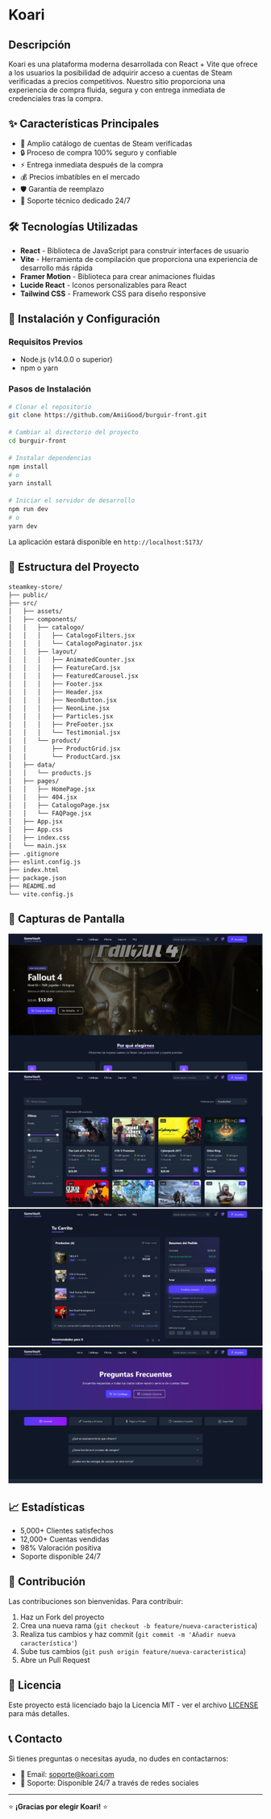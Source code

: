 # Koari

## Descripción

Koari es una plataforma moderna desarrollada con React + Vite que ofrece a los usuarios la posibilidad de adquirir acceso a cuentas de Steam verificadas a precios competitivos. Nuestro sitio proporciona una experiencia de compra fluida, segura y con entrega inmediata de credenciales tras la compra.

## ✨ Características Principales

- 🛒 Amplio catálogo de cuentas de Steam verificadas
- 🔒 Proceso de compra 100% seguro y confiable
- ⚡ Entrega inmediata después de la compra
- 💰 Precios imbatibles en el mercado
- 🛡️ Garantía de reemplazo
- 🌟 Soporte técnico dedicado 24/7

## 🛠️ Tecnologías Utilizadas

- **React** - Biblioteca de JavaScript para construir interfaces de usuario
- **Vite** - Herramienta de compilación que proporciona una experiencia de desarrollo más rápida
- **Framer Motion** - Biblioteca para crear animaciones fluidas
- **Lucide React** - Iconos personalizables para React
- **Tailwind CSS** - Framework CSS para diseño responsive

## 🚀 Instalación y Configuración

### Requisitos Previos

- Node.js (v14.0.0 o superior)
- npm o yarn

### Pasos de Instalación

```bash
# Clonar el repositorio
git clone https://github.com/AmiiGood/burguir-front.git

# Cambiar al directorio del proyecto
cd burguir-front

# Instalar dependencias
npm install
# o
yarn install

# Iniciar el servidor de desarrollo
npm run dev
# o
yarn dev
```

La aplicación estará disponible en `http://localhost:5173/`

## 📁 Estructura del Proyecto

```
steamkey-store/
├── public/
├── src/
│   ├── assets/
│   ├── components/
│   │   ├── catalogo/
│   │   │   ├── CatalogoFilters.jsx
│   │   │   └── CatalogoPaginator.jsx
│   │   ├── layout/
│   │   │   ├── AnimatedCounter.jsx
│   │   │   ├── FeatureCard.jsx
│   │   │   ├── FeaturedCarousel.jsx
│   │   │   ├── Footer.jsx
│   │   │   ├── Header.jsx
│   │   │   ├── NeonButton.jsx
│   │   │   ├── NeonLine.jsx
│   │   │   ├── Particles.jsx
│   │   │   ├── PreFooter.jsx
│   │   │   └── Testimonial.jsx
│   │   └── product/
│   │       ├── ProductGrid.jsx
│   │       └── ProductCard.jsx
│   ├── data/
│   │   └── products.js
│   ├── pages/
│   │   ├── HomePage.jsx
│   │   ├── 404.jsx
│   │   ├── CatalogoPage.jsx
│   │   └── FAQPage.jsx
│   ├── App.jsx
│   ├── App.css
│   ├── index.css
│   └── main.jsx
├── .gitignore
├── eslint.config.js
├── index.html
├── package.json
├── README.md
└── vite.config.js
```

## 📱 Capturas de Pantalla

![Página de Inicio](readme-assets/inicio.png)
![Catálogo de Productos](readme-assets/catalogo.png)
![Página del Carrito](readme-assets/carrito.png)
![Página de FAQ](readme-assets/FAQ.png)

## 📈 Estadísticas

- 5,000+ Clientes satisfechos
- 12,000+ Cuentas vendidas
- 98% Valoración positiva
- Soporte disponible 24/7

## 🤝 Contribución

Las contribuciones son bienvenidas. Para contribuir:

1. Haz un Fork del proyecto
2. Crea una nueva rama (`git checkout -b feature/nueva-caracteristica`)
3. Realiza tus cambios y haz commit (`git commit -m 'Añadir nueva característica'`)
4. Sube tus cambios (`git push origin feature/nueva-caracteristica`)
5. Abre un Pull Request

## 📝 Licencia

Este proyecto está licenciado bajo la Licencia MIT - ver el archivo [LICENSE](LICENSE) para más detalles.

## 📞 Contacto

Si tienes preguntas o necesitas ayuda, no dudes en contactarnos:

- 📧 Email: soporte@koari.com
- 📱 Soporte: Disponible 24/7 a través de redes sociales

---

⭐ **¡Gracias por elegir Koari!** ⭐
